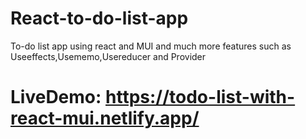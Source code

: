 # React-to-do-list-app
To-do list app using react and MUI and much more features such as Useeffects,Usememo,Usereducer and Provider
# LiveDemo: https://todo-list-with-react-mui.netlify.app/
